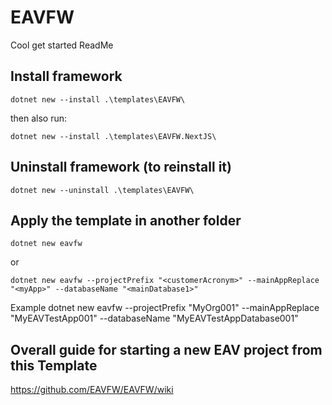 # EAVFW

Cool get started ReadMe

## Install framework
```
dotnet new --install .\templates\EAVFW\
```
then also run:
```
dotnet new --install .\templates\EAVFW.NextJS\
```
## Uninstall framework (to reinstall it)
```
dotnet new --uninstall .\templates\EAVFW\
```


## Apply the template in another folder

```
dotnet new eavfw
```

or 

```
dotnet new eavfw --projectPrefix "<customerAcronym>" --mainAppReplace "<myApp>" --databaseName "<mainDatabase1>"
```

Example
dotnet new eavfw --projectPrefix "MyOrg001" --mainAppReplace "MyEAVTestApp001" --databaseName "MyEAVTestAppDatabase001"


## Overall guide for starting a new EAV project from this Template

https://github.com/EAVFW/EAVFW/wiki